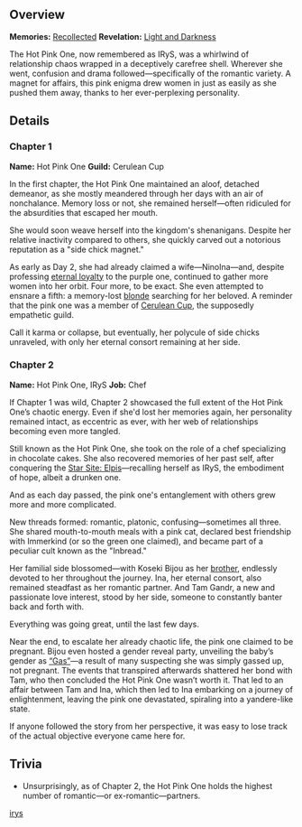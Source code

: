 <!-- title: Satan -->
<!-- quote: You were always my backup plan -->
<!-- chapters: -1 -->
<!-- images: (The Hot Pink One's Chapter 1 Profile), (The Hot Pink One activating her Revelation), (The Hot Pink One in "Start Again"), (The Hot Pink One's Chapter 2 Profile #1), (The Hot Pink One's Chapter 2 Profile #2), (Recollection - IRyS), (IRyS in Chapter 2's Ending) -->
<!-- model: false -->

## Overview

**Memories:** [Recollected](https://youtu.be/5uaWaQg4pnM)
**Revelation:** [Light and Darkness](#entry:light-and-darkness-entry)

The Hot Pink One, now remembered as IRyS, was a whirlwind of relationship chaos wrapped in a deceptively carefree shell. Wherever she went, confusion and drama followed—specifically of the romantic variety. A magnet for affairs, this pink enigma drew women in just as easily as she pushed them away, thanks to her ever-perplexing personality.

## Details

### Chapter 1

**Name:** Hot Pink One
**Guild:** Cerulean Cup

In the first chapter, the Hot Pink One maintained an aloof, detached demeanor, as she mostly meandered through her days with an air of nonchalance. Memory loss or not, she remained herself—often ridiculed for the absurdities that escaped her mouth.

She would soon weave herself into the kingdom's shenanigans. Despite her relative inactivity compared to others, she quickly carved out a notorious reputation as a "side chick magnet."

As early as Day 2, she had already claimed a wife—NinoIna—and, despite professing [eternal loyalty](https://www.youtube.com/live/f8W426vzTb8?t=9715) to the purple one, continued to gather more women into her orbit. Four more, to be exact. She even attempted to ensnare a fifth: a memory-lost [blonde](https://www.youtube.com/live/pH9lSCrTVMY?feature=shared&t=1792) searching for her beloved. A reminder that the pink one was a member of [Cerulean Cup](#entry:guilds-entry), the supposedly empathetic guild.

Call it karma or collapse, but eventually, her polycule of side chicks unraveled, with only her eternal consort remaining at her side.

### Chapter 2

**Name:** Hot Pink One, IRyS
**Job:** Chef

If Chapter 1 was wild, Chapter 2 showcased the full extent of the Hot Pink One’s chaotic energy. Even if she'd lost her memories again, her personality remained intact, as eccentric as ever, with her web of relationships becoming even more tangled.

Still known as the Hot Pink One, she took on the role of a chef specializing in chocolate cakes. She also recovered memories of her past self, after conquering the [Star Site: Elpis](#entry:star-site-elpis-entr)—recalling herself as IRyS, the embodiment of hope, albeit a drunken one.

And as each day passed, the pink one's entanglement with others grew more and more complicated.

New threads formed: romantic, platonic, confusing—sometimes all three. She shared mouth-to-mouth meals with a pink cat, declared best friendship with Immerkind (or so the green one claimed), and became part of a peculiar cult known as the "Inbread."

Her familial side blossomed—with Koseki Bijou as her [brother](https://www.youtube.com/live/EKjcWfEGsB0?si=s8GiS__Q7mOaFuB_&t=436), endlessly devoted to her throughout the journey. Ina, her eternal consort, also remained steadfast as her romantic partner. And Tam Gandr, a new and passionate love interest, stood by her side, someone to constantly banter back and forth with.

Everything was going great, until the last few days.

Near the end, to escalate her already chaotic life, the pink one claimed to be pregnant. Bijou even hosted a gender reveal party, unveiling the baby’s gender as [“Gas”](https://www.youtube.com/live/os9TbwMUcbk?t=5739)—a result of many suspecting she was simply gassed up, not pregnant. The events that transpired afterwards shattered her bond with Tam, who then concluded the Hot Pink One wasn’t worth it. That led to an affair between Tam and Ina, which then led to Ina embarking on a journey of enlightenment, leaving the pink one devastated, spiraling into a yandere-like state.

If anyone followed the story from her perspective, it was easy to lose track of the actual objective everyone came here for.

## Trivia

- Unsurprisingly, as of Chapter 2, the Hot Pink One holds the highest number of romantic—or ex-romantic—partners.

[irys](#easter:easter-irys)
